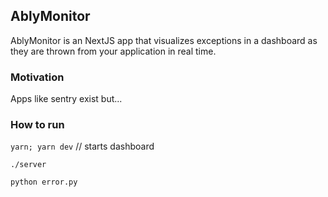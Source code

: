 
AblyMonitor
---


AblyMonitor is an NextJS app that visualizes exceptions in a dashboard as they are thrown from your application in real time.

### Motivation

Apps like sentry exist but...


### How to run

`yarn; yarn dev` // starts dashboard


`./server`

`python error.py`



